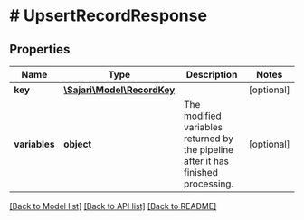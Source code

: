 # # UpsertRecordResponse

## Properties

| Name          | Type                                        | Description                                                                       | Notes      |
| ------------- | ------------------------------------------- | --------------------------------------------------------------------------------- | ---------- |
| **key**       | [**\Sajari\Model\RecordKey**](RecordKey.md) |                                                                                   | [optional] |
| **variables** | **object**                                  | The modified variables returned by the pipeline after it has finished processing. | [optional] |

[[Back to Model list]](../../README.md#models) [[Back to API list]](../../README.md#endpoints) [[Back to README]](../../README.md)
